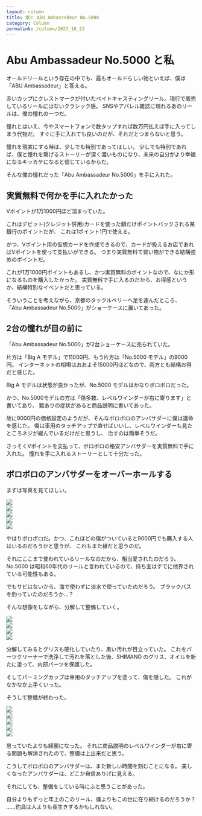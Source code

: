 ```yaml
---
layout: column
title: 僕と ABU Ambassadeur No.5000
category: Column
permalink: /column/2023_10_23
---
```


# Abu Ambassadeur No.5000 と私

オールドリールという存在の中でも、最もオールドらしい物といえば、僕は「ABU Ambassadeur」と答える。

赤いカップにクレストマークが付いたベイトキャスティングリール。現行で販売しているリールにはないクラシック感。
SNSやアパレル雑誌に現れるあのリールは、僕の憧れの一つだ。

憧れとはいえ、今やスマートフォンで数タップすれば数万円払えば手に入ってしまう代物だ。
すぐに手に入れても良いのだが、それだとつまらないと思う。

憧れを現実にする時は、少しでも特別であってほしい。
少しでも特別であれば、僕と憧れを繋げるストーリーが深く濃いものになり、未来の自分がより幸福になるキッカケになると信じているからだ。

そんな僕の憧れだった「Abu Ambassadeur No.5000」を手に入れた。

## 実質無料で何かを手に入れたかった

Vポイントが1万1000円ほど溜まっていた。

これはデビット(クレジット併用)カードを使った額だけポイントバックされる某銀行のポイントだが、
これは1ポイント1円で使える。

かつ、Vポイント用の仮想カードを作成できるので、カードが扱えるお店であればVポイントを使って支払いができる。
つまり実質無料で買い物ができる結構強めのポイントだ。

これが1万1000円ポイントもあるし、かつ実質無料のポイントなので、なにか形になるものを購入したかった。
実質無料で手に入るのだから、お得感というか、結構特別なイベントだと思っている。

そういうことを考えながら、京都のタックルベリーへ足を運んだところ、
「Abu Ambassadeur No.5000」がショーケースに置いてあった。

## 2台の憧れが目の前に

「Abu Ambassadeur No.5000」が2台ショーケースに売られていた。

片方は「Big A モデル」で11000円、もう片方は「No.5000 モデル」の9000円。
インターネットの相場はおおよそ15000円ほどなので、両方とも結構お得だと感じた。

Big A モデルは状態が良かったが、No.5000 モデルはかなりボロボロだった。

かつ、No.5000モデルの方は「傷多数、レベルワインダーが右に寄ります」と書いてあり、
難ありの症状があると商品説明に書いてあった。

故に9000円の価格設定のようだが、そんなボロボロのアンバサダーに僕は運命を感じた。
傷は車用のタッチアップで直せばいいし、レベルワインダーも見たところネジが緩んでいるだけだと思うし、
治すのは簡単そうだ。

さっそくVポイントを支払って、ボロボロの格安アンバサダーを実質無料で手に入れた。
憧れを手に入れるストーリーとして十分だった。

## ボロボロのアンバサダーをオーバーホールする

まずは写真を見てほしい。

<main class="container-fluid">
    <div class="row">
        <div class="col-md-12 col-lg-8">
            <img src="/images/picture/2023_10_23/abu_11.png" class="w-100">
        </div>
        <div class="col-md-12 col-lg-8">
            <img src="/images/picture/2023_10_23/abu_12.png" class="w-100">
        </div>
        <div class="col-md-12 col-lg-8">
            <img src="/images/picture/2023_10_23/abu_13.png" class="w-100">
        </div>
        <div class="col-md-12 col-lg-8">
            <img src="/images/picture/2023_10_23/abu_15.png" class="w-100">
        </div>
        <div class="col-md-12 col-lg-8">
            <img src="/images/picture/2023_10_23/abu_16.png" class="w-100">
        </div>
    </div>
</main>

やはりボロボロだ。かつ、これほどの傷がついていると9000円でも購入する人はいるのだろうかと思うが、
これもまた縁だと思うのだ。

それにここまで使われているリールなのだから、相当愛されたのだろう。
No.5000 は昭和60年代のリールと言われているので、持ち主はすでに他界されている可能性もある。

でもサビはないから、海で使わずに淡水で使っていたのだろう。
ブラックバスを釣っていたのだろうか…？

そんな想像をしながら、分解して整備していく。

<main class="container-fluid">
    <div class="row">
        <div class="col-md-12 col-lg-8">
            <img src="/images/picture/2023_10_23/abu_10.png" class="w-100">
        </div>
        <div class="col-md-12 col-lg-8">
            <img src="/images/picture/2023_10_23/abu_8.png" class="w-100">
        </div>
        <div class="col-md-12 col-lg-8">
            <img src="/images/picture/2023_10_23/abu_9.png" class="w-100">
        </div>
        <div class="col-md-12 col-lg-8">
            <img src="/images/picture/2023_10_23/abu_7.png" class="w-100">
        </div>
    </div>
</main>

分解してみるとグリスも硬化していたり、黒い汚れが目立っていた。
これをパーツクリーナーで洗浄して汚れを落とした後、SHIMANO のグリス、オイルを新たに塗って、内部パーツを保護した。

そしてパーミングカップは車用のタッチアップを塗って、傷を隠した。
これがなかなか上手くいった。

そうして整備が終わった。

<main class="container-fluid">
    <div class="row">
        <div class="col-md-12 col-lg-8">
            <img src="/images/picture/2023_10_23/abu_2.png" class="w-100">
        </div>
        <div class="col-md-12 col-lg-8">
            <img src="/images/picture/2023_10_23/abu_3.png" class="w-100">
        </div>
        <div class="col-md-12 col-lg-8">
            <img src="/images/picture/2023_10_23/abu_5.png" class="w-100">
        </div>
        <div class="col-md-12 col-lg-8">
            <img src="/images/picture/2023_10_23/abu_6.png" class="w-100">
        </div>
        <div class="col-md-12 col-lg-8">
            <img src="/images/picture/2023_10_23/abu_1.png" class="w-100">
        </div>
    </div>
</main>

思っていたよりも綺麗になった。
それに商品説明のレベルワインダーが右に寄る問題も解消されたので、整備は上出来だと思う。

こうしてボロボロのアンバサダーは、また新しい時間を刻むことになる。
美しくなったアンバサダーは、どこか自信ありげに見える。

それにしても、整備をしている時にふと思うことがあった。

自分よりもずっと年上のこのリール、僕よりもこの世に在り続けるのだろうか？
……釣具は人よりも長生きするかもしれない。


